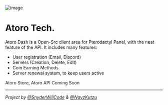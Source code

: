 ![image](https://cdn.discordapp.com/attachments/1037824534880993310/1084226666991206530/New_Project_3.png)

# Atoro Tech.

Atoro Dash is a Open-Src client area for Pterodactyl Panel, with the neat feature of the API.
It includes many features:
- User registration (Email, Discord)
- Servers (Creation, Delete, Edit)
- Coin Earning Methods
- Server renewal system, to keep users active

Atoro Store, Atoro API Coming Soon

***

*Project by [@SnyderWillCode](https://github.com/SnyderWillCode) & [@NayzKutzu](https://github.com/nayskutzu)*
